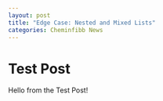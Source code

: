 ```yaml
---
layout: post
title: "Edge Case: Nested and Mixed Lists"
categories: Cheminfibb News
---
```


# Test Post

Hello from the Test Post!
